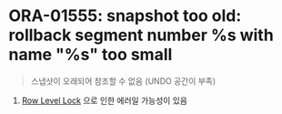 ORA-01555: snapshot too old: rollback segment number %s with name "%s" too small
===
>스냅샷이 오래되어 참조할 수 없음 (UNDO 공간이 부족)

1. [Row Level Lock](../row-level-lock/README.md) 으로 인한 에러일 가능성이 있음
